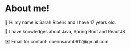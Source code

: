 <h1 style="center">About me!</h1>

<p style="center">👋 Hi my name is Sarah Ribeiro and I have 17 years old. </p>
 
<p style="center">👀 I have knowledges about Java, Spring Boot and ReactJS.</p>

<p style="center">✉️ Email for contant: ribeirosarah0912@gmail.com </p>


